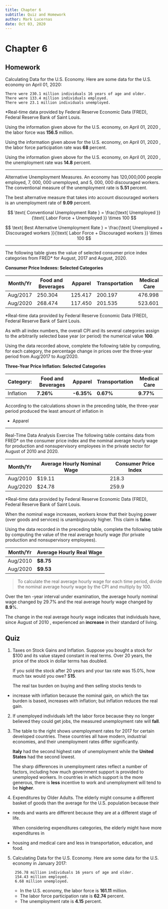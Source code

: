 ```yaml
---
title: Chapter 6
subtitle: Quiz and Homework
author: Mark Lucernas
date: Oct 03, 2020
---
```



# Chapter 6

## Homework

Calculating Data for the U.S. Economy. Here are some data for the U.S. economy
on April 01, 2020:

    There were 230.1 million individuals 16 years of age and older.
    There were 133.4 million individuals employed.
    There were 23.1 million individuals unemployed.

*Real-time data provided by Federal Reserve Economic Data (FRED), Federal
Reserve Bank of Saint Louis.

Using the information given above for the U.S. economy, on April 01, 2020 , the
labor force was **156.5** million.

Using the information given above for the U.S. economy, on April 01, 2020 , the
labor force participation rate was **68** percent.

Using the information given above for the U.S. economy, on April 01, 2020 ,
the unemployment rate was **14.8** percent.

<hr>

Alternative Unemployment Measures. An economy has 120,000,000 people employed,
7, 000, 000 unemployed, and 5, 000, 000 discouraged workers. The conventional
measure of the unemployment rate is **5.51** percent.

The best alternative measure that takes into account discouraged workers is an
unemployment rate of **9.09** percent.

$$
\text{ Conventional Unemployment Rate } = \frac{\text{ Unemployed }}{\text{ Labor Force + Unemployed }} \times 100
$$

$$
\text{ Best Alternative Unemployment Rate } = \frac{\text{ Unemployed + Discouraged workers }}{\text{ Labor Force + Discouraged workers }} \times 100
$$

<hr>


The following table gives the value of selected consumer price index categories
from FRED* for August, 2017 and August, 2020.

**Consumer Price Indexes: Selected Categories**

<center>

| Month/Yr | Food and Beverages | Apparel | Transportation | Medical Care |
|----------|--------------------|---------|----------------|--------------|
| Aug/2017 | 250.304            | 125.417 | 200.197        | 476.998      |
| Aug/2020 | 268.474            | 117.450 | 201.535        | 523.601      |

</center>

*Real-time data provided by Federal Reserve Economic Data (FRED), Federal
Reserve Bank of Saint Louis.

As with all index numbers, the overall CPI and its several categories assign to
the arbitrarily selected base year (or period) the numerical value **100**.

Using the data recorded above, complete the following table by computing, for
each category, the percentage change in prices over the three-year period from
Aug/2017 to Aug/2020.

**Three-Year Price Inflation: Selected Categories**

<center>

| Category: | Food and Beverages | Apparel    | Transportation | Medical Care |
|-----------|--------------------|------------|----------------|--------------|
| Inflation | **7.26%**          | **-6.35%** | **0.67%**      | **9.77%**    |

</center>

According to the calculations shown in the preceding table, the three-year
period produced the least amount of inflation in

- Apparel

<hr>

Real-Time Data Analysis Exercise The following table contains data from FRED* on
the consumer price index and the nominal average hourly wage for production and
nonsupervisory employees in the private sector for August of 2010 and 2020.

<center>

| Month/Yr | Average Hourly Nominal Wage | Consumer Price Index |
|----------|-----------------------------|----------------------|
| Aug/2010 | \$19.11                     | 218.3                |
| Aug/2020 | \$24.78                     | 259.9                |

</center>

*Real-time data provided by Federal Reserve Economic Data (FRED), Federal
Reserve Bank of Saint Louis.

When the nominal wage increases, workers know that their buying power (over
goods and services) is unambiguously higher. This claim is **false**.

Using the data recorded in the preceding table, complete the following table by
computing the value of the real average hourly wage (for private production and
nonsupervisory employees).

| Month/Yr | Average Hourly Real Wage |
|----------|--------------------------|
| Aug/2010 | **\$8.75**               |
| Aug/2020 | **\$9.53**               |

> To calculate the real average hourly wage for each time period, divide the
nominal average hourly wage by the CPI and multiply by 100.

Over the ten -year interval under examination, the average hourly nominal wage
changed by 29.7% and the real average hourly wage changed by **8.9**%.

The change in the real average hourly wage indicates that individuals have,
since August of 2010 , experienced an **increase** in their standard of living.


## Quiz

1. Taxes on Stock Gains and Inflation. Suppose you bought a stock for \$100 and
   its value stayed constant in real terms. Over 20 years, the price of the
   stock in dollar terms has doubled.

   If you sold the stock after 20 years and your tax rate was 15.0%, how much
   tax would you owe? \$**15**.

   The real tax burden on buying and then selling stocks tends to

- increase with inflation because the nominal gain, on which the tax burden is
  based, increases with inflation; but inflation reduces the real gain.


2. If unemployed individuals left the labor force because they no longer
   believed they could get jobs, the measured unemployment rate will **fall**.


3. The table to the right shows unemployment rates for 2017 for certain
   developed countries. These countries all have modern, industrial economies,
   and their unemployment rates differ significantly.

   **Italy** had the second highest rate of unemployment while the **United States** had the second lowest.

   The sharp differences in unemployment rates reflect a number of factors,
   including how much government support is provided to unemployed workers. In
   countries in which support is the more generous, there is **less** incentive
   to work and unemployment will tend to be **higher**.


4. Expenditures by Older Adults. The elderly might consume a different basket of
   goods than the average for the U.S. population because their

- needs and wants are different because they are at a different stage of life.

   When considering expenditures categories, the elderly might have more
   expenditures in

- housing and medical care and less in transportation, education, and food.


5. Calculating Data for the U.S. Economy. Here are some data for the U.S.
   economy in January 2017:

        256.78 million individuals 16 years of age and older.
        154.43 million employed.
        6.68 million unemployed.

    - In the U.S. economy, the labor force is **161.11** million.
    - The labor force participation rate is **62.74** percent.
    - The unemployment rate is **4.15** percent.


